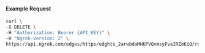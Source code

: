 <!-- Code generated for API Clients. DO NOT EDIT. -->

#### Example Request

```bash
curl \
-X DELETE \
-H "Authorization: Bearer {API_KEY}" \
-H "Ngrok-Version: 2" \
https://api.ngrok.com/edges/https/edghts_2arwbdaMHKPVQvmsyFvaIRZoKiQ/routes/edghtsrt_2arwbkqtRXcL94APrxSbq5Baj7e/compression
```
